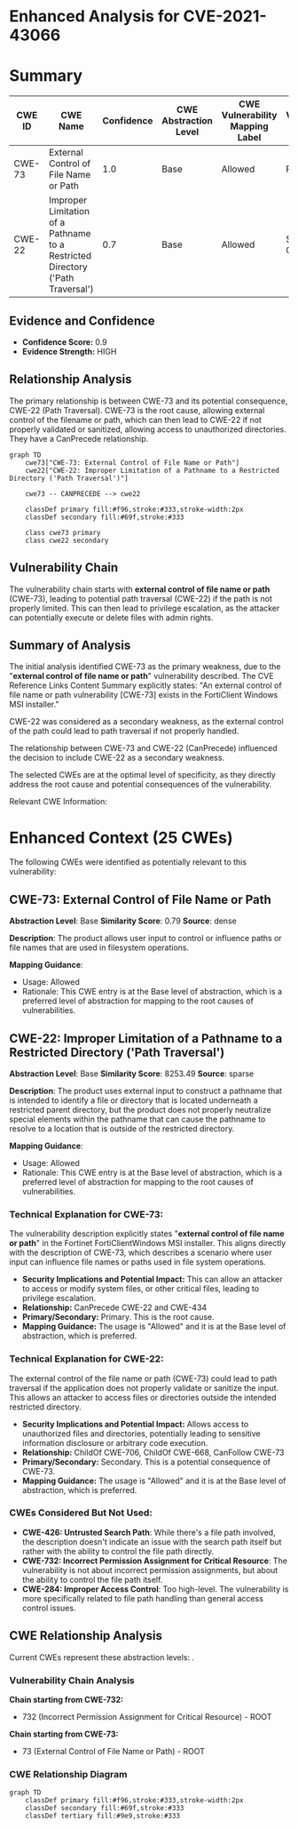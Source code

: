 # Enhanced Analysis for CVE-2021-43066

# Summary
| CWE ID | CWE Name | Confidence | CWE Abstraction Level | CWE Vulnerability Mapping Label | CWE-Vulnerability Mapping Notes |
|---|---|---|---|---|---|
| CWE-73 | External Control of File Name or Path | 1.0 | Base | Allowed | Primary CWE |
| CWE-22 | Improper Limitation of a Pathname to a Restricted Directory ('Path Traversal') | 0.7 | Base | Allowed | Secondary Candidate |

## Evidence and Confidence

*   **Confidence Score:** 0.9
*   **Evidence Strength:** HIGH

## Relationship Analysis
The primary relationship is between CWE-73 and its potential consequence, CWE-22 (Path Traversal). CWE-73 is the root cause, allowing external control of the filename or path, which can then lead to CWE-22 if not properly validated or sanitized, allowing access to unauthorized directories. They have a CanPrecede relationship.

```mermaid
graph TD
    cwe73["CWE-73: External Control of File Name or Path"]
    cwe22["CWE-22: Improper Limitation of a Pathname to a Restricted Directory ('Path Traversal')"]
    
    cwe73 -- CANPRECEDE --> cwe22
    
    classDef primary fill:#f96,stroke:#333,stroke-width:2px
    classDef secondary fill:#69f,stroke:#333
    
    class cwe73 primary
    class cwe22 secondary
```

## Vulnerability Chain
The vulnerability chain starts with **external control of file name or path** (CWE-73), leading to potential path traversal (CWE-22) if the path is not properly limited. This can then lead to privilege escalation, as the attacker can potentially execute or delete files with admin rights.

## Summary of Analysis
The initial analysis identified CWE-73 as the primary weakness, due to the "**external control of file name or path**" vulnerability described. The CVE Reference Links Content Summary explicitly states: "An external control of file name or path vulnerability [CWE-73] exists in the FortiClient Windows MSI installer."

CWE-22 was considered as a secondary weakness, as the external control of the path could lead to path traversal if not properly handled.

The relationship between CWE-73 and CWE-22 (CanPrecede) influenced the decision to include CWE-22 as a secondary weakness.

The selected CWEs are at the optimal level of specificity, as they directly address the root cause and potential consequences of the vulnerability.

Relevant CWE Information:

# Enhanced Context (25 CWEs)
The following CWEs were identified as potentially relevant to this vulnerability:

## CWE-73: External Control of File Name or Path
**Abstraction Level**: Base
**Similarity Score**: 0.79
**Source**: dense

**Description**:
The product allows user input to control or influence paths or file names that are used in filesystem operations.

**Mapping Guidance**:
- Usage: Allowed
- Rationale: This CWE entry is at the Base level of abstraction, which is a preferred level of abstraction for mapping to the root causes of vulnerabilities.

## CWE-22: Improper Limitation of a Pathname to a Restricted Directory ('Path Traversal')
**Abstraction Level**: Base
**Similarity Score**: 8253.49
**Source**: sparse

**Description**:
The product uses external input to construct a pathname that is intended to identify a file or directory that is located underneath a restricted parent directory, but the product does not properly neutralize special elements within the pathname that can cause the pathname to resolve to a location that is outside of the restricted directory.

**Mapping Guidance**:
- Usage: Allowed
- Rationale: This CWE entry is at the Base level of abstraction, which is a preferred level of abstraction for mapping to the root causes of vulnerabilities.

### Technical Explanation for CWE-73:
The vulnerability description explicitly states "**external control of file name or path**" in the Fortinet FortiClientWindows MSI installer. This aligns directly with the description of CWE-73, which describes a scenario where user input can influence file names or paths used in file system operations.
*   **Security Implications and Potential Impact:** This can allow an attacker to access or modify system files, or other critical files, leading to privilege escalation.
*   **Relationship:** CanPrecede CWE-22 and CWE-434
*   **Primary/Secondary:** Primary. This is the root cause.
*   **Mapping Guidance:** The usage is "Allowed" and it is at the Base level of abstraction, which is preferred.

### Technical Explanation for CWE-22:
The external control of the file name or path (CWE-73) could lead to path traversal if the application does not properly validate or sanitize the input. This allows an attacker to access files or directories outside the intended restricted directory.
*   **Security Implications and Potential Impact:** Allows access to unauthorized files and directories, potentially leading to sensitive information disclosure or arbitrary code execution.
*   **Relationship:** ChildOf CWE-706, ChildOf CWE-668, CanFollow CWE-73
*   **Primary/Secondary:** Secondary. This is a potential consequence of CWE-73.
*   **Mapping Guidance:** The usage is "Allowed" and it is at the Base level of abstraction, which is preferred.

### CWEs Considered But Not Used:
*   **CWE-426: Untrusted Search Path**: While there's a file path involved, the description doesn't indicate an issue with the search path itself but rather with the ability to control the file path directly.
*   **CWE-732: Incorrect Permission Assignment for Critical Resource**: The vulnerability is not about incorrect permission assignments, but about the ability to control the file path itself.
*   **CWE-284: Improper Access Control**: Too high-level. The vulnerability is more specifically related to file path handling than general access control issues.


## CWE Relationship Analysis

Current CWEs represent these abstraction levels: .


### Vulnerability Chain Analysis

**Chain starting from CWE-732:**
- 732 (Incorrect Permission Assignment for Critical Resource) - ROOT


**Chain starting from CWE-73:**
- 73 (External Control of File Name or Path) - ROOT



### CWE Relationship Diagram

```mermaid
graph TD
    classDef primary fill:#f96,stroke:#333,stroke-width:2px
    classDef secondary fill:#69f,stroke:#333
    classDef tertiary fill:#9e9,stroke:#333
```